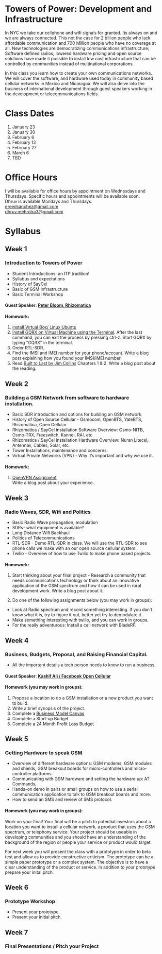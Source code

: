# Towers of Power: Development and Infrastructure

In NYC we take our cellphone and wifi signals for granted.  Its always on and we are always connected. This not the case for 2 billion people who lack affordable communication and 700 Million people who have no coverage at all.  New technologies are democratizing communications infrastructure; Software defined radios, lowered hardware pricing and open source solutions have made it possible to install low cost infrastructure that can be controlled by communities instead of multinational corporations.  

In this class you learn how to create your own communications networks. We will cover the software, and hardware used today in community based cellular networks in Mexico and Nicaragua. We will also delve into the business of international development through guest speakers working in the development or telecommunications fields.  


# Class Dates
  1. January 23
  2. January 30
  3. February 6
  4. February 13
  5. February 27
  6. March 6
  7. TBD
  
  
# Office Hours
I will be available for office hours by appointment on Wednesdays and Thursdays. 
Specific hours and appointments will be available soon.  
Dhruv is available Mondays and Thursdays.    
ereedsanchez@gmail.com  
dhruv.mehrotra3@gmail.com

# Syllabus
## Week 1
### Introduction to Towers of Power
+ Student Introductions: an ITP tradition!
+ Syllabus and expectations
+ History of SayCel
+ Basic of GSM Infrastructure
+ Basic Terminal Workshop

#### Guest Speaker: [Peter Bloom, Rhizomatica](https://www.rhizomatica.org/)

#### Homework:  
1. [Install Virtual Box/ Linux Ubuntu](https://github.com/saycel/towers-of-power/blob/master/virtual-box/VirtualBox.md)
2. [Install GQRX on Virtual Machine using the Terminal](http://gqrx.dk/download/install-ubuntu). After the last command, you can exit the process by pressing ctrl-z. Start GQRX by typing "GQRX" in the terminal.  
3. Order RTL-SDR.  
4. Find the IMSI and IMEI number for your phone/account. Write a blog post explaining how you found your IMSI/IMEI number.  
5. Read [Built to Last by Jim Collins](https://www.amazon.com/Built-Last-Successful-Visionary-Essentials/dp/0060516402) Chapters 1 & 2. Write a blog post about the reading.  


## Week 2 
### Building a GSM Network from software to hardware installation.
+ Basic SDR introduction and options for building an GSM network. 
+ History of Open Source Cellular - Osmocom, OpenBTS, YateBTS, Rhizomatica, Open Cellular   
+ Rhizomatica / SayCel installation Software Overview: Osmo-NITB, Osmo-TRX, Freeswitch, Kannel, RAI, etc
+ Rhizomatica / SayCel installation Hardware Overview: Nuran Litecel, Antennas, Cables, Solar, etc. 
+ Tower Installations, maintenance and concerns.  
+ Virtual Private Networks (VPN) - Why it’s important and why we use it. 

#### Homework:  
1. [OpenVPN Assignment](https://github.com/saycel/towers-of-power/blob/master/openvpn/open-vpn.md)   
Write a blog post about your experience. 


## Week 3 
### Radio Waves, SDR, Wifi and Politics
+ Basic Radio Wave propagation, modulation
+ SDRs- what equipment is available? 
+ Long Distance Wifi Backhaul
+ Politics of Telecommunications
+ RTL-SDR - Demo RTL-SDR in class.  We will use the RTL-SDR to see phone calls we make with an our open source cellular system.  
+ Twilio - Overview of how to use Twilio to make phone based projects. 

#### Homework: 
1. Start thinking about your final project - Research a community that needs communications technology or think about an innovative application of the GSM spectrum and how it can be used in rural development work.   Write a blog post about it. 

2. Do one of the following assignments below (you may work in groups): 

+ Look at Radio spectrum and record something interesting. If you don’t know what it is, try to figure it out, better yet try to demodulate it.  
+ Make something interesting with twilio, and you can work in groups.  
+ For the really adventurous: Install a cell network with BladeRF. 


## Week 4 
### Business, Budgets, Proposal, and Raising Financial Capital.
+ All the important details a tech person needs to know to run a business.  

#### Guest Speaker: [Kashif Ali / Facebook Open Cellular](https://code.facebook.com/posts/1754757044806180/introducing-opencellular-an-open-source-wireless-access-platform)

#### Homework (you may work in groups):  
1. Propose a location to do a GSM installation or a new product you want to build.
2. Write a brief synopsis of the project. 
3. Complete a [Business Model Canvas](https://assets.strategyzer.com/assets/resources/the-business-model-canvas.pdf)
4. Complete a Start-up Budget
5. Complete a 24 Month Profit Loss Budget


## Week 5
### Getting Hardware to speak GSM
+ Overview of different hardware options: GSM modems, GSM modules and shields, GSM breakout boards for micro-controllers and micro-controller platforms.
+ Communicating with GSM hardware and setting the hardware up: AT Commands.
+ Hands-on demo in pairs or small groups on how to use a serial communication application to talk to GSM breakout boards and more.
+ How to send an SMS and review of SMS protocol.

#### Homework (you may work in groups):  
Work on your final!
Your final will be a pitch to potential investors about a location you want to install a cellular network, a product that uses the GSM spectrum, or telephony service.  Your project should be useable in developing communities and you should have an understanding of the background of the region or people your service or product would target. 

For next week you will present the class with a prototype in order to beta test and allow us to provide constructive criticism.
The prototype can be a simple paper prototype or a complex system. The objective is to have a clear understanding of the product or service. In addition to your prototype prepare your inital pitch.  


## Week 6
### Prototype Workshop
+ Present your prototype.  
+ Present your initial pitch.  


## Week 7
### Final Presentations / Pitch your Project
